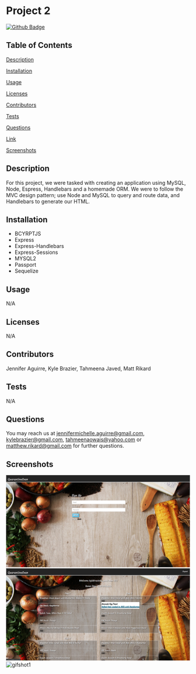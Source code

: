 # Project 2


[![Github Badge](https://img.shields.io/badge/GitHub-Profile-blueviolet?style=plastic&logo=appveyor)](https://github.com/tjaved12)


## Table of Contents


[Description](#Description)

[Installation](#Installation)

[Usage](#Usage)

[Licenses](#Licenses)

[Contributors](#Contributors)

[Tests](#Tests)

[Questions](#Questions)

[Link](#Link)

[Screenshots](#Screenshots)

## Description

For this project, we were tasked with creating an application using MySQL, Node, Espress, Handlebars and a homemade ORM. We were to follow the MVC design pattern; use Node and MySQL to query and route data, and Handlebars to generate our HTML.


## Installation

- BCYRPTJS
- Express
- Express-Handlebars
- Express-Sessions
- MYSQL2
- Passport
- Sequelize


## Usage

N/A


## Licenses

N/A


## Contributors

Jennifer Aguirre, Kyle Brazier, Tahmeena Javed, Matt Rikard


## Tests

N/A

## Questions

You may reach us at jennifermichelle.aguirre@gmail.com, kylebrazier@gmail.com, tahmeenaowais@yahoo.com or matthew.rikard@gmail.com for further questions.

## Screenshots
![screenshot1](./public/images/2020-10-13.png)
![screenshot1](./public/images/2020-10-13_(1).png)
![gifshot1](./public/images/Untitled_Oct_13_2020_10_50_AM.gif)
